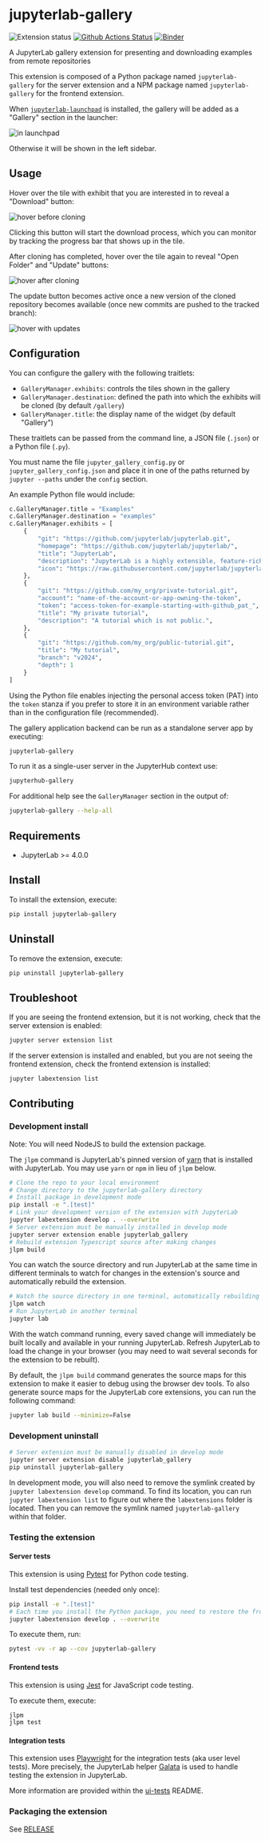 # jupyterlab-gallery

![Extension status](https://img.shields.io/badge/status-ready-success 'Ready to be used')
[![Github Actions Status](https://github.com/nebari-dev/jupyterlab-gallery/workflows/Build/badge.svg)](https://github.com/nebari-dev/jupyterlab-gallery/actions/workflows/build.yml)
[![Binder](https://mybinder.org/badge_logo.svg)](https://mybinder.org/v2/gh/nebari-dev/jupyterlab-gallery/main?urlpath=lab)

A JupyterLab gallery extension for presenting and downloading examples from remote repositories

This extension is composed of a Python package named `jupyterlab-gallery`
for the server extension and a NPM package named `jupyterlab-gallery`
for the frontend extension.

When [`jupyterlab-launchpad`](https://github.com/nebari-dev/jupyterlab-launchpad) is installed, the gallery will be added as a "Gallery" section in the launcher:

![in launchpad][in-launchpad]

Otherwise it will be shown in the left sidebar.

[in-launchpad]: https://raw.githubusercontent.com/nebari-dev/jupyterlab-gallery/main/ui-tests/tests/jupyterlab_gallery.spec.ts-snapshots/in-launchpad-linux.png

## Usage

Hover over the tile with exhibit that you are interested in to reveal a "Download" button:

![hover before cloning][hover-fresh]

Clicking this button will start the download process, which you can monitor by tracking the progress bar that shows up in the tile.

After cloning has completed, hover over the tile again to reveal "Open Folder" and "Update" buttons:

![hover after cloning][hover-cloned]

The update button becomes active once a new version of the cloned repository becomes available (once new commits are pushed to the tracked branch):

![hover with updates][hover-update]

[hover-fresh]: https://raw.githubusercontent.com/nebari-dev/jupyterlab-gallery/main/ui-tests/tests/jupyterlab_gallery.spec.ts-snapshots/on-hover-fresh-linux.png
[hover-cloned]: https://raw.githubusercontent.com/nebari-dev/jupyterlab-gallery/main/ui-tests/tests/jupyterlab_gallery.spec.ts-snapshots/on-hover-cloned-linux.png
[hover-update]: https://raw.githubusercontent.com/nebari-dev/jupyterlab-gallery/main/ui-tests/tests/jupyterlab_gallery.spec.ts-snapshots/on-hover-updates-pending-linux.png

## Configuration

You can configure the gallery with the following traitlets:

- `GalleryManager.exhibits`: controls the tiles shown in the gallery
- `GalleryManager.destination`: defined the path into which the exhibits will be cloned (by default `/gallery`)
- `GalleryManager.title`: the display name of the widget (by default "Gallery")

These traitlets can be passed from the command line, a JSON file (`.json`) or a Python file (`.py`).

You must name the file `jupyter_gallery_config.py` or `jupyter_gallery_config.json` and place it in one of the paths returned by `jupyter --paths` under the `config` section.

An example Python file would include:

```python
c.GalleryManager.title = "Examples"
c.GalleryManager.destination = "examples"
c.GalleryManager.exhibits = [
    {
        "git": "https://github.com/jupyterlab/jupyterlab.git",
        "homepage": "https://github.com/jupyterlab/jupyterlab/",
        "title": "JupyterLab",
        "description": "JupyterLab is a highly extensible, feature-rich notebook authoring application and editing environment.",
        "icon": "https://raw.githubusercontent.com/jupyterlab/jupyterlab/main/packages/ui-components/style/icons/jupyter/jupyter.svg"
    },
    {
        "git": "https://github.com/my_org/private-tutorial.git",
        "account": "name-of-the-account-or-app-owning-the-token",
        "token": "access-token-for-example-starting-with-github_pat_",
        "title": "My private tutorial",
        "description": "A tutorial which is not public.",
    },
    {
        "git": "https://github.com/my_org/public-tutorial.git",
        "title": "My tutorial",
        "branch": "v2024",
        "depth": 1
    }
]
```

Using the Python file enables injecting the personal access token (PAT) into the `token` stanza if you prefer to store it in an environment variable rather than in the configuration file (recommended).

The gallery application backend can be run as a standalone server app by executing:

```bash
jupyterlab-gallery
```

To run it as a single-user server in the JupyterHub context use:

```bash
jupyterhub-gallery
```

For additional help see the `GalleryManager` section in the output of:

```bash
jupyterlab-gallery --help-all
```

## Requirements

- JupyterLab >= 4.0.0

## Install

To install the extension, execute:

```bash
pip install jupyterlab-gallery
```

## Uninstall

To remove the extension, execute:

```bash
pip uninstall jupyterlab-gallery
```

## Troubleshoot

If you are seeing the frontend extension, but it is not working, check
that the server extension is enabled:

```bash
jupyter server extension list
```

If the server extension is installed and enabled, but you are not seeing
the frontend extension, check the frontend extension is installed:

```bash
jupyter labextension list
```

## Contributing

### Development install

Note: You will need NodeJS to build the extension package.

The `jlpm` command is JupyterLab's pinned version of
[yarn](https://yarnpkg.com/) that is installed with JupyterLab. You may use
`yarn` or `npm` in lieu of `jlpm` below.

```bash
# Clone the repo to your local environment
# Change directory to the jupyterlab-gallery directory
# Install package in development mode
pip install -e ".[test]"
# Link your development version of the extension with JupyterLab
jupyter labextension develop . --overwrite
# Server extension must be manually installed in develop mode
jupyter server extension enable jupyterlab_gallery
# Rebuild extension Typescript source after making changes
jlpm build
```

You can watch the source directory and run JupyterLab at the same time in different terminals to watch for changes in the extension's source and automatically rebuild the extension.

```bash
# Watch the source directory in one terminal, automatically rebuilding when needed
jlpm watch
# Run JupyterLab in another terminal
jupyter lab
```

With the watch command running, every saved change will immediately be built locally and available in your running JupyterLab. Refresh JupyterLab to load the change in your browser (you may need to wait several seconds for the extension to be rebuilt).

By default, the `jlpm build` command generates the source maps for this extension to make it easier to debug using the browser dev tools. To also generate source maps for the JupyterLab core extensions, you can run the following command:

```bash
jupyter lab build --minimize=False
```

### Development uninstall

```bash
# Server extension must be manually disabled in develop mode
jupyter server extension disable jupyterlab_gallery
pip uninstall jupyterlab-gallery
```

In development mode, you will also need to remove the symlink created by `jupyter labextension develop`
command. To find its location, you can run `jupyter labextension list` to figure out where the `labextensions`
folder is located. Then you can remove the symlink named `jupyterlab-gallery` within that folder.

### Testing the extension

#### Server tests

This extension is using [Pytest](https://docs.pytest.org/) for Python code testing.

Install test dependencies (needed only once):

```sh
pip install -e ".[test]"
# Each time you install the Python package, you need to restore the front-end extension link
jupyter labextension develop . --overwrite
```

To execute them, run:

```sh
pytest -vv -r ap --cov jupyterlab-gallery
```

#### Frontend tests

This extension is using [Jest](https://jestjs.io/) for JavaScript code testing.

To execute them, execute:

```sh
jlpm
jlpm test
```

#### Integration tests

This extension uses [Playwright](https://playwright.dev/docs/intro) for the integration tests (aka user level tests).
More precisely, the JupyterLab helper [Galata](https://github.com/jupyterlab/jupyterlab/tree/master/galata) is used to handle testing the extension in JupyterLab.

More information are provided within the [ui-tests](./ui-tests/README.md) README.

### Packaging the extension

See [RELEASE](RELEASE.md)
